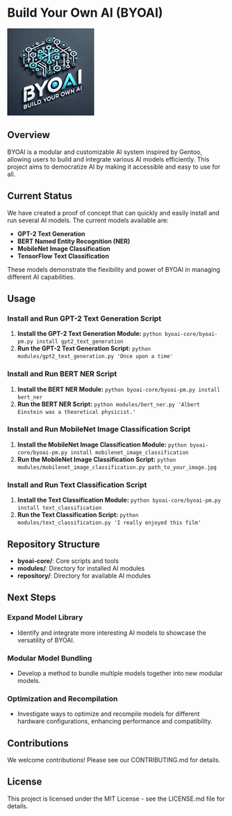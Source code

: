 # Build Your Own AI (BYOAI)

<img src="./assets/logo.png" alt="BYOAI Logo" width="200" />

## Overview

BYOAI is a modular and customizable AI system inspired by Gentoo, allowing users to build and integrate various AI models efficiently. This project aims to democratize AI by making it accessible and easy to use for all.

## Current Status

We have created a proof of concept that can quickly and easily install and run several AI models. The current models available are:

- **GPT-2 Text Generation**
- **BERT Named Entity Recognition (NER)**
- **MobileNet Image Classification**
- **TensorFlow Text Classification**

These models demonstrate the flexibility and power of BYOAI in managing different AI capabilities.

## Usage

### Install and Run GPT-2 Text Generation Script

1. **Install the GPT-2 Text Generation Module:** `python byoai-core/byoai-pm.py install gpt2_text_generation`
2. **Run the GPT-2 Text Generation Script:** `python modules/gpt2_text_generation.py 'Once upon a time'`

### Install and Run BERT NER Script

1. **Install the BERT NER Module:** `python byoai-core/byoai-pm.py install bert_ner`
2. **Run the BERT NER Script:** `python modules/bert_ner.py 'Albert Einstein was a theoretical physicist.'`

### Install and Run MobileNet Image Classification Script

1. **Install the MobileNet Image Classification Module:** `python byoai-core/byoai-pm.py install mobilenet_image_classification`
2. **Run the MobileNet Image Classification Script:** `python modules/mobilenet_image_classification.py path_to_your_image.jpg`

### Install and Run Text Classification Script

1. **Install the Text Classification Module:** `python byoai-core/byoai-pm.py install text_classification`
2. **Run the Text Classification Script:** `python modules/text_classification.py 'I really enjoyed this film'`

## Repository Structure

- **byoai-core/**: Core scripts and tools
- **modules/**: Directory for installed AI modules
- **repository/**: Directory for available AI modules

## Next Steps

### Expand Model Library
- Identify and integrate more interesting AI models to showcase the versatility of BYOAI.

### Modular Model Bundling
- Develop a method to bundle multiple models together into new modular models.

### Optimization and Recompilation
- Investigate ways to optimize and recompile models for different hardware configurations, enhancing performance and compatibility.

## Contributions

We welcome contributions! Please see our CONTRIBUTING.md for details.

## License

This project is licensed under the MIT License - see the LICENSE.md file for details.
